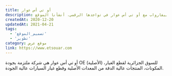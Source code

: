 ```yaml
---
title: أو تي أس عوار
description: تعاونت يونيفارواب مع أو تي أس عوار في تواجدها الرقمي. أنشأنا الموقع.
createdAt: 2020-12-20
updatedAt: 2021-04-21
tags:
  - 'تصميم_الموقع'
  - 'تطوير'
category: موقع عرض
link: https://www.etsouar.com
---
```


أو تي أس عوار هي شركة ملتزمة بجودة OE (الأصلية) للسوق الجزائرية لقطع الغيار، المكونات، المنتجات عالية الدقة من المعدات الأصلية وقطع غيار السيارات عالية الجودة.
